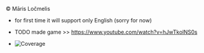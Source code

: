 © Māris Ločmelis

* for first time it will support only English (sorry for now)


* TODO made game >> https://www.youtube.com/watch?v=hJwTkolNS0s
* ![Coverage](./front/my-page/reports/coverage/badge.svg)